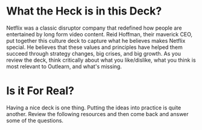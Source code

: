 <!--
{
"name": "netflix-culture-deck",
"version" : "0.1",
"title" : "The Netflix Culture Deck",
"description" : "The latest version of the landmark Netflix culture presentation.",
"homepage" : "https://github.com/sigma-512/outlearn-culture-homework",
"freshnessDate" : 2015-08-27,
"author" : "Jeff Whatcott",
"license" : "CC BY 4.0"
}
-->

<!-- @section -->
# What the Heck is in this Deck?
Netflix was a classic disruptor company that redefined how people are entertained by long form video content. Reid Hoffman, their maverick CEO, put together this culture deck to capture what he believes makes Netflix special. He believes that these values and principles have helped them succeed through strategy changes, big crises, and big growth. As you review the deck, think critically about what you like/dislike, what you think is most relevant to Outlearn, and what's missing.

<!-- @link, "url" : "https://www.evernote.com/shard/s3/sh/e361f812-84e9-4284-8923-41e560c434a9/7ef54de35d503c09", "text": "Read the Netflix Culture Deck" -->

<!-- @task, "hasDeliverable" : true, "text" : "What aspects of Netflix culture do you think are most applicable to Outlearn?"-->

<!-- @task, "hasDeliverable" : true, "text" : "What important things do you think are missing from the Netflix Culture Deck?"-->

<!-- @section -->
# Is it For Real?
Having a nice deck is one thing. Putting the ideas into practice is quite another. Review the following resources and then come back and answer some of the questions.

<!-- @link, "url" : "http://www.quora.com/Whats-it-like-to-work-at-Netflix", "text": "Read the Quora thread about what's it like to work at Netflix" -->

<!-- @link, "url" : "https://www.evernote.com/l/AAPJQ72Sc-tAaJfL2oHrPSrDRjQF6dzH4Nw", "text": "Read the Glassdoor reviews of Netflix (free registration required)." -->

<!-- @task, "hasDeliverable" : true, "text" : "Describe your opinions about how Netflix has or has not been able to live up to the ideals in their culture deck?"-->
